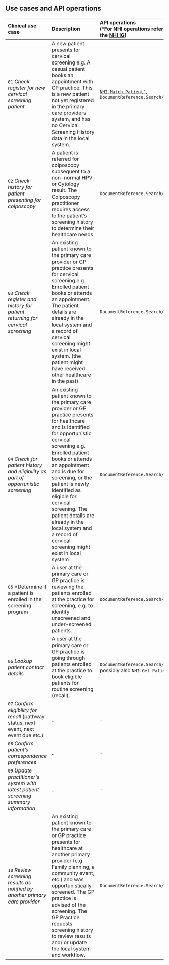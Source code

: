 ## Use cases and API operations

| Clinical use case | Description | API operations <br>(^For NHI operations refer to the [NHI IG](https://nhi-ig.hip.digital.health.nz/index.html)) |
|:--------------|:---------------------------------|:----------------|
| `01` *Check register for new cervical screening patient* | A new patient presents for cervical screening e.g. A casual patient books an appointment with GP practice. This is a new patient not yet registered in the primary care providers system, and has no Cervical Screening History data in the local system. | [`NHI.Match Patient^`](https://nhi-ig.hip.digital.health.nz/matchPatient.html), `DocumentReference.Search/Read` |
| `02` *Check history for patient presenting for colposcopy* | A patient is referred for colposcopy subsequent to a non-normal HPV or Cytology result. The Colposcopy practitioner requires access to the patient’s screening history to determine their healthcare needs. | `DocumentReference.Search/Read` |
| `03` *Check register and history for patient returning for cervical screening* | An existing patient known to the primary care provider or GP practice presents for cervical screening e.g. Enrolled patient books or attends an appointment. The patient details are already in the local system and a record of cervical screening might exist in local system. (the patient might have received other healthcare in the past) | `DocumentReference.Search/Read` |
| `04` *Check for patient history and eligibility as part of opportunistic screening* | An existing patient known to the primary care provider or GP practice presents for healthcare and is identified for opportunistic cervical screening e.g. Enrolled patient books or attends an appointment and is due for screening, or the patient is newly identified as eligible for cervical screening. The patient details are already in the local system and a record of cervical screening might exist in local system | `DocumentReference.Search/Read` |
| `05` *Determine if a patient is enrolled in the screening program | A user at the primary care or GP practice is reviewing the patients enrolled at the practice for screening, e.g. to identify unscreened and under-screened patients. | `DocumentReference.Search/Read` |
| `06` *Lookup patient contact details*  | A user at the primary care or GP practice is going through patients enrolled at the practice to book eligible patients for routine screening (recall). | `DocumentReference.Search/Read`, possibly also `NHI.Get Patient` |
| `07` *Confirm eligibility for recall* (pathway status, next event, next event due etc.) | .. | - |
| `08` *Confirm patient’s correspondence preferences* | .. | - |
| `09` *Update practitioner's system with latest patient screening summary information* | .. | - | 
| `10` *Review screening results as notified by another primary care provider* | An existing patient known to the primary care or GP practice presents for healthcare at another primary provider (e.g Family planning, a community event, etc.) and was opportunistically-screened. The GP practice is advised of the screening. The GP Practice requests screening history to review results and/ or update the local system and workflow. | `DocumentReference.Search/Read` |
